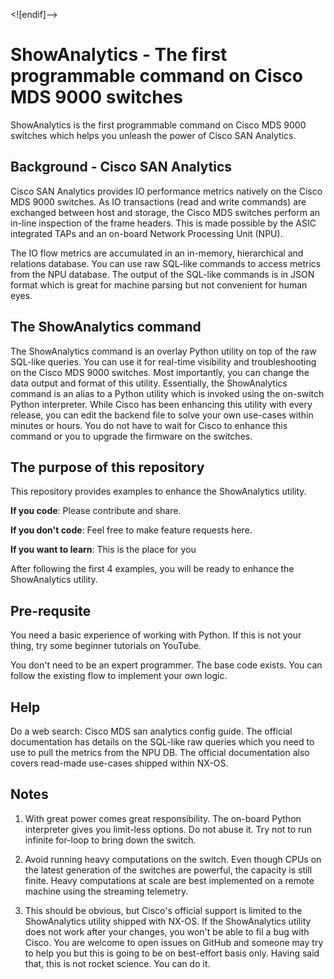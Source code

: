 
<![endif]-->

# ShowAnalytics - The first programmable command on Cisco MDS 9000 switches

ShowAnalytics is the first programmable command on Cisco MDS 9000 switches which helps you unleash the power of Cisco SAN Analytics.

## Background - Cisco SAN Analytics

Cisco SAN Analytics provides IO performance metrics natively on the Cisco MDS 9000 switches. As IO transactions (read and write commands) are exchanged between host and storage, the Cisco MDS switches perform an in-line inspection of the frame headers. This is made possible by the ASIC integrated TAPs and an on-board Network Processing Unit (NPU).

The IO flow metrics are accumulated in an in-memory, hierarchical and relations database. You can use raw SQL-like commands to access metrics from the NPU database. The output of the SQL-like commands is in JSON format which is great for machine parsing but not convenient for human eyes.

## The ShowAnalytics command

The ShowAnalytics command is an overlay Python utility on top of the raw SQL-like queries. You can use it for real-time visibility and troubleshooting on the Cisco MDS 9000 switches. Most importantly, you can change the data output and format of this utility. Essentially, the ShowAnalytics command is an alias to a Python utility which is invoked using the on-switch Python interpreter. While Cisco has been enhancing this utility with every release, you can edit the backend file to solve your own use-cases within minutes or hours. You do not have to wait for Cisco to enhance this command or you to upgrade the firmware on the switches.

## The purpose of this repository

This repository provides examples to enhance the ShowAnalytics utility.

**If you code**: Please contribute and share.

**If you don't code**: Feel free to make feature requests here.

**If you want to learn**: This is the place for you

After following the first 4 examples, you will be ready to enhance the ShowAnalytics utility.

## Pre-requsite

You need a basic experience of working with Python. If this is not your thing, try some beginner tutorials on YouTube.

You don't need to be an expert programmer. The base code exists. You can follow the existing flow to implement your own logic.

## Help
Do a web search: Cisco MDS san analytics config guide. 
The official documentation has details on the SQL-like raw queries which you need to use to pull the metrics from the NPU DB. The official documentation also covers read-made use-cases shipped within NX-OS.

## Notes

1. With great power comes great responsibility. The on-board Python interpreter gives you limit-less options. Do not abuse it. Try not to run infinite for-loop to bring down the switch.

2. Avoid running heavy computations on the switch. Even though CPUs on the latest generation of the switches are powerful, the capacity is still finite. Heavy computations at scale are best implemented on a remote machine using the streaming telemetry.

3. This should be obvious, but Cisco's official support is limited to the ShowAnalytics utility shipped with NX-OS. If the ShowAnalytics utility does not work after your changes, you won't be able to fil a bug with Cisco. You are welcome to open issues on GitHub and someone may try to help you but this is going to be on best-effort basis only. Having said that, this is not rocket science. You can do it.
